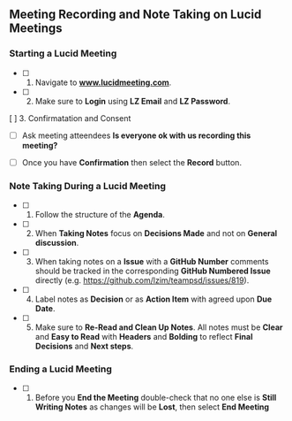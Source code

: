 ## Meeting Recording and Note Taking on Lucid Meetings

### Starting a Lucid Meeting
- [ ] 1. Navigate to **www.lucidmeeting.com**. 

- [ ] 2. Make sure to **Login** using **LZ Email** and **LZ Password**.

[ ] 3. Confirmatation and Consent 
- [ ] Ask meeting atteendees **Is everyone ok with us recording this meeting?**  

- [ ] Once you have **Confirmation** then select the **Record** button.

### Note Taking During a Lucid Meeting
- [ ] 1. Follow the structure of the **Agenda**.  

- [ ] 2. When **Taking Notes** focus on  **Decisions Made** and not on **General discussion**.

- [ ] 3. When taking notes on a **Issue** with a **GitHub Number** comments should be tracked in the corresponding **GitHub Numbered Issue** directly  (e.g. https://github.com/lzim/teampsd/issues/819).

- [ ] 4. Label notes as **Decision** or as **Action Item** with agreed upon **Due Date**.

- [ ] 5. Make sure to **Re-Read and Clean Up Notes**. All notes must be **Clear** and **Easy to Read** with **Headers** and **Bolding** to reflect **Final Decisions** and **Next steps**.


### Ending a Lucid Meeting
- [ ] 1. Before you **End the Meeting** double-check that no one else is **Still Writing Notes** as changes will be **Lost**, then select **End Meeting**


